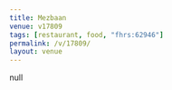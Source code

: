 ```yaml
---
title: Mezbaan
venue: v17809
tags: [restaurant, food, "fhrs:62946"]
permalink: /v/17809/
layout: venue
---
```

null